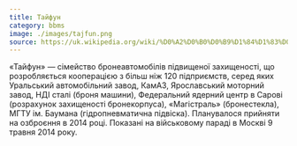 ```yaml
---
title: Тайфун
category: bbms
image: ./images/tajfun.png
source: https://uk.wikipedia.org/wiki/%D0%A2%D0%B0%D0%B9%D1%84%D1%83%D0%BD_(%D1%81%D1%96%D0%BC%D0%B5%D0%B9%D1%81%D1%82%D0%B2%D0%BE_%D0%B1%D1%80%D0%BE%D0%BD%D0%B5%D0%B0%D0%B2%D1%82%D0%BE%D0%BC%D0%BE%D0%B1%D1%96%D0%BB%D1%96%D0%B2)
---
```

«Тайфун» — сімейство бронеавтомобілів підвищеної захищеності, що розробляється кооперацією з більш ніж 120 підприємств, серед яких Уральський автомобільний завод, КамАЗ, Ярославський моторний завод, НДІ сталі (броня машини), Федеральний ядерний центр в Сарові (розрахунок захищеності бронекорпуса), «Магістраль» (бронестекла), МГТУ ім. Баумана (гідропневматична підвіска). Планувалося прийняти на озброєння в 2014 році. Показані на військовому параді в Москві 9 травня 2014 року. 
